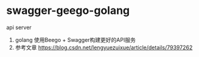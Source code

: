 # swagger-geego-golang
api server

1. golang 使用Beego + Swagger构建更好的API服务
2. 参考文章 https://blog.csdn.net/lengyuezuixue/article/details/79397262
